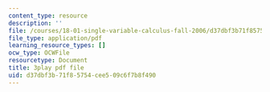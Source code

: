 ```yaml
---
content_type: resource
description: ''
file: /courses/18-01-single-variable-calculus-fall-2006/d37dbf3b71f85754cee509c6f7b8f490_CXKoCMVqM9s.pdf
file_type: application/pdf
learning_resource_types: []
ocw_type: OCWFile
resourcetype: Document
title: 3play pdf file
uid: d37dbf3b-71f8-5754-cee5-09c6f7b8f490
---
```

